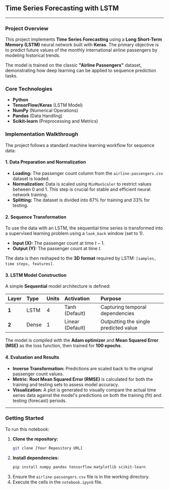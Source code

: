 ## Time Series Forecasting with LSTM

---

### Project Overview

This project implements **Time Series Forecasting** using a **Long Short-Term Memory (LSTM)** neural network built with **Keras**. The primary objective is to predict future values of the monthly international airline passengers by modeling historical trends.

The model is trained on the classic **"Airline Passengers"** dataset, demonstrating how deep learning can be applied to sequence prediction tasks.

### Core Technologies

* **Python**
* **TensorFlow/Keras** (LSTM Model)
* **NumPy** (Numerical Operations)
* **Pandas** (Data Handling)
* **Scikit-learn** (Preprocessing and Metrics)

### Implementation Walkthrough

The project follows a standard machine learning workflow for sequence data:

#### 1. Data Preparation and Normalization

* **Loading:** The passenger count column from the `airline-passengers.csv` dataset is loaded.
* **Normalization:** Data is scaled using `MinMaxScaler` to restrict values between 0 and 1. This step is crucial for stable and efficient neural network training.
* **Splitting:** The dataset is divided into 67% for training and 33% for testing.

#### 2. Sequence Transformation

To use the data with an LSTM, the sequential time series is transformed into a supervised learning problem using a `look_back` window (set to 1).

* **Input (X):** The passenger count at time $t-1$.
* **Output (Y):** The passenger count at time $t$.

The data is then reshaped to the **3D format** required by LSTM: `[samples, time steps, features]`.

#### 3. LSTM Model Construction

A simple **Sequential** model architecture is defined:

| Layer       | Type  | Units | Activation       | Purpose                               |
| :---------- | :---- | :---- | :--------------- | :------------------------------------ |
| **1** | LSTM  | 4     | Tanh (Default)   | Capturing temporal dependencies       |
| **2** | Dense | 1     | Linear (Default) | Outputting the single predicted value |

The model is compiled with the **Adam optimizer** and **Mean Squared Error (MSE)** as the loss function, then trained for **100 epochs**.

#### 4. Evaluation and Results

* **Inverse Transformation:** Predictions are scaled back to the original passenger count values.
* **Metric:** **Root Mean Squared Error (RMSE)** is calculated for both the training and testing sets to assess model accuracy.
* **Visualization:** A plot is generated to visually compare the actual time series data against the model's predictions on both the training (fit) and testing (forecast) periods.

---

### Getting Started

To run this notebook:

1. **Clone the repository:**
   ```bash
   git clone [Your Repository URL]
   ```
2. **Install dependencies:**
   ```bash
   pip install numpy pandas tensorflow matplotlib scikit-learn
   ```
3. Ensure the `airline-passengers.csv` file is in the working directory.
4. Execute the cells in the `notebook.ipynb` file.
